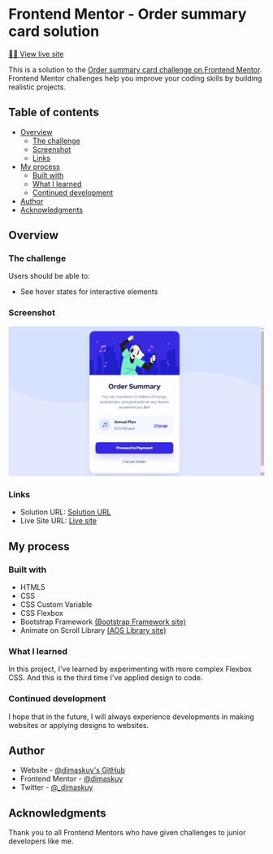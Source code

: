 # Frontend Mentor - Order summary card solution

[👨‍💻 View live site](https://github.com/dimaskuy/order-summary.github.io.git)

This is a solution to the [Order summary card challenge on Frontend Mentor](https://www.frontendmentor.io/challenges/order-summary-component-QlPmajDUj). Frontend Mentor challenges help you improve your coding skills by building realistic projects.

## Table of contents

- [Overview](#overview)
  - [The challenge](#the-challenge)
  - [Screenshot](#screenshot)
  - [Links](#links)
- [My process](#my-process)
  - [Built with](#built-with)
  - [What I learned](#what-i-learned)
  - [Continued development](#continued-development)
- [Author](#author)
- [Acknowledgments](#acknowledgments)

## Overview

### The challenge

Users should be able to:

- See hover states for interactive elements

### Screenshot

![Page screenshot](images/page-sc.png)

### Links

- Solution URL: [Solution URL](https://your-solution-url.com)
- Live Site URL: [Live site](https://dimaskuy.github.io/order-summary.github.io/)

## My process

### Built with

- HTML5
- CSS
- CSS Custom Variable
- CSS Flexbox
- Bootstrap Framework [(Bootstrap Framework site)](https://getbootstrap.com)
- Animate on Scroll Library [(AOS Library site)](https://michalsnik.github.io/aos/)

### What I learned

In this project, I've learned by experimenting with more complex Flexbox CSS. And this is the third time I've applied design to code.

### Continued development

I hope that in the future, I will always experience developments in making websites or applying designs to websites.

## Author

- Website - [@dimaskuy's GitHub](http://github.com/dimaskuy)
- Frontend Mentor - [@dimaskuy](https://www.frontendmentor.io/profile/dimaskuy)
- Twitter - [@_dimaskuy](https://www.twitter.com/_dimaskuy)


## Acknowledgments

Thank you to all Frontend Mentors who have given challenges to junior developers like me.
